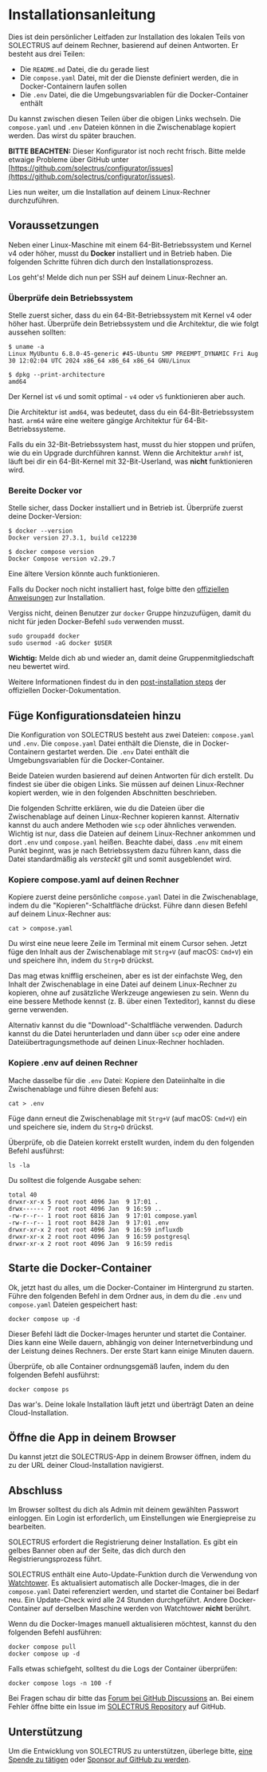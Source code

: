 # Installationsanleitung

Dies ist dein persönlicher Leitfaden zur Installation des lokalen Teils von SOLECTRUS auf deinem Rechner, basierend auf deinen Antworten. Er besteht aus drei Teilen:

- Die `README.md` Datei, die du gerade liest
- Die `compose.yaml` Datei, mit der die Dienste definiert werden, die in Docker-Containern laufen sollen
- Die `.env` Datei, die die Umgebungsvariablen für die Docker-Container enthält

Du kannst zwischen diesen Teilen über die obigen Links wechseln. Die `compose.yaml` und `.env` Dateien können in die Zwischenablage kopiert werden. Das wirst du später brauchen.

**BITTE BEACHTEN:** Dieser Konfigurator ist noch recht frisch. Bitte melde etwaige Probleme über GitHub unter [https://github.com/solectrus/configurator/issues](https://github.com/solectrus/configurator/issues).

Lies nun weiter, um die Installation auf deinem Linux-Rechner durchzuführen.

## Voraussetzungen

Neben einer Linux-Maschine mit einem 64-Bit-Betriebssystem und Kernel v4 oder höher, musst du **Docker** installiert und in Betrieb haben. Die folgenden Schritte führen dich durch den Installationsprozess.

Los geht's! Melde dich nun per SSH auf deinem Linux-Rechner an.

### Überprüfe dein Betriebssystem

Stelle zuerst sicher, dass du ein 64-Bit-Betriebssystem mit Kernel v4 oder höher hast. Überprüfe dein Betriebssystem und die Architektur, die wie folgt aussehen sollten:

```console
$ uname -a
Linux MyUbuntu 6.8.0-45-generic #45-Ubuntu SMP PREEMPT_DYNAMIC Fri Aug 30 12:02:04 UTC 2024 x86_64 x86_64 x86_64 GNU/Linux

$ dpkg --print-architecture
amd64
```

Der Kernel ist `v6` und somit optimal - `v4` oder `v5` funktionieren aber auch.

Die Architektur ist `amd64`, was bedeutet, dass du ein 64-Bit-Betriebssystem hast. `arm64` wäre eine weitere gängige Architektur für 64-Bit-Betriebssysteme.

Falls du ein 32-Bit-Betriebssystem hast, musst du hier stoppen und prüfen, wie du ein Upgrade durchführen kannst. Wenn die Architektur `armhf` ist, läuft bei dir ein 64-Bit-Kernel mit 32-Bit-Userland, was **nicht** funktionieren wird.

### Bereite Docker vor

Stelle sicher, dass Docker installiert und in Betrieb ist. Überprüfe zuerst deine Docker-Version:

```console
$ docker --version
Docker version 27.3.1, build ce12230

$ docker compose version
Docker Compose version v2.29.7
```

Eine ältere Version könnte auch funktionieren.

Falls du Docker noch nicht installiert hast, folge bitte den [offiziellen Anweisungen](https://docs.docker.com/engine/install/) zur Installation.

Vergiss nicht, deinen Benutzer zur `docker` Gruppe hinzuzufügen, damit du nicht für jeden Docker-Befehl `sudo` verwenden musst.

```console
sudo groupadd docker
sudo usermod -aG docker $USER
```

**Wichtig:** Melde dich ab und wieder an, damit deine Gruppenmitgliedschaft neu bewertet wird.

Weitere Informationen findest du in den [post-installation steps](https://docs.docker.com/engine/install/linux-postinstall/) der offiziellen Docker-Dokumentation.

## Füge Konfigurationsdateien hinzu

Die Konfiguration von SOLECTRUS besteht aus zwei Dateien: `compose.yaml` und `.env`. Die `compose.yaml` Datei enthält die Dienste, die in Docker-Containern gestartet werden. Die `.env` Datei enthält die Umgebungsvariablen für die Docker-Container.

Beide Dateien wurden basierend auf deinen Antworten für dich erstellt. Du findest sie über die obigen Links. Sie müssen auf deinen Linux-Rechner kopiert werden, wie in den folgenden Abschnitten beschrieben.

Die folgenden Schritte erklären, wie du die Dateien über die Zwischenablage auf deinen Linux-Rechner kopieren kannst. Alternativ kannst du auch andere Methoden wie `scp` oder ähnliches verwenden. Wichtig ist nur, dass die Dateien auf deinem Linux-Rechner ankommen und dort `.env` und `compose.yaml` heißen. Beachte dabei, dass `.env` mit einem Punkt beginnt, was je nach Betriebssystem dazu führen kann, dass die Datei standardmäßig als _versteckt_ gilt und somit ausgeblendet wird.

### Kopiere compose.yaml auf deinen Rechner

Kopiere zuerst deine persönliche `compose.yaml` Datei in die Zwischenablage, indem du die "Kopieren"-Schaltfläche drückst. Führe dann diesen Befehl auf deinem Linux-Rechner aus:

```console
cat > compose.yaml
```

Du wirst eine neue leere Zeile im Terminal mit einem Cursor sehen. Jetzt füge den Inhalt aus der Zwischenablage mit `Strg+V` (auf macOS: `Cmd+V`) ein und speichere ihn, indem du `Strg+D` drückst.

Das mag etwas knifflig erscheinen, aber es ist der einfachste Weg, den Inhalt der Zwischenablage in eine Datei auf deinem Linux-Rechner zu kopieren, ohne auf zusätzliche Werkzeuge angewiesen zu sein. Wenn du eine bessere Methode kennst (z. B. über einen Texteditor), kannst du diese gerne verwenden.

Alternativ kannst du die "Download"-Schaltfläche verwenden. Dadurch kannst du die Datei herunterladen und dann über `scp` oder eine andere Dateiübertragungsmethode auf deinen Linux-Rechner hochladen.

### Kopiere .env auf deinen Rechner

Mache dasselbe für die `.env` Datei: Kopiere den Dateiinhalte in die Zwischenablage und führe diesen Befehl aus:

```console
cat > .env
```

Füge dann erneut die Zwischenablage mit `Strg+V` (auf macOS: `Cmd+V`) ein und speichere sie, indem du `Strg+D` drückst.

Überprüfe, ob die Dateien korrekt erstellt wurden, indem du den folgenden Befehl ausführst:

```console
ls -la
```

Du solltest die folgende Ausgabe sehen:

```console
total 40
drwxr-xr-x 5 root root 4096 Jan  9 17:01 .
drwx------ 7 root root 4096 Jan  9 16:59 ..
-rw-r--r-- 1 root root 6816 Jan  9 17:01 compose.yaml
-rw-r--r-- 1 root root 8428 Jan  9 17:01 .env
drwxr-xr-x 2 root root 4096 Jan  9 16:59 influxdb
drwxr-xr-x 2 root root 4096 Jan  9 16:59 postgresql
drwxr-xr-x 2 root root 4096 Jan  9 16:59 redis
```

## Starte die Docker-Container

Ok, jetzt hast du alles, um die Docker-Container im Hintergrund zu starten. Führe den folgenden Befehl in dem Ordner aus, in dem du die `.env` und `compose.yaml` Dateien gespeichert hast:

```console
docker compose up -d
```

Dieser Befehl lädt die Docker-Images herunter und startet die Container. Dies kann eine Weile dauern, abhängig von deiner Internetverbindung und der Leistung deines Rechners. Der erste Start kann einige Minuten dauern.

Überprüfe, ob alle Container ordnungsgemäß laufen, indem du den folgenden Befehl ausführst:

```console
docker compose ps
```

Das war's. Deine lokale Installation läuft jetzt und überträgt Daten an deine Cloud-Installation.

## Öffne die App in deinem Browser

Du kannst jetzt die SOLECTRUS-App in deinem Browser öffnen, indem du zu der URL deiner Cloud-Installation navigierst.

## Abschluss

Im Browser solltest du dich als Admin mit deinem gewählten Passwort einloggen. Ein Login ist erforderlich, um Einstellungen wie Energiepreise zu bearbeiten.

SOLECTRUS erfordert die Registrierung deiner Installation. Es gibt ein gelbes Banner oben auf der Seite, das dich durch den Registrierungsprozess führt.

SOLECTRUS enthält eine Auto-Update-Funktion durch die Verwendung von [Watchtower](https://containrrr.dev/watchtower/). Es aktualisiert automatisch alle Docker-Images, die in der `compose.yaml` Datei referenziert werden, und startet die Container bei Bedarf neu. Ein Update-Check wird alle 24 Stunden durchgeführt. Andere Docker-Container auf derselben Maschine werden von Watchtower **nicht** berührt.

Wenn du die Docker-Images manuell aktualisieren möchtest, kannst du den folgenden Befehl ausführen:

```console
docker compose pull
docker compose up -d
```

Falls etwas schiefgeht, solltest du die Logs der Container überprüfen:

```console
docker compose logs -n 100 -f
```

Bei Fragen schau dir bitte das [Forum bei GitHub Discussions](https://github.com/orgs/solectrus/discussions) an. Bei einem Fehler öffne bitte ein Issue im [SOLECTRUS Repository](https://github.com/solectrus/solectrus/issues) auf GitHub.

## Unterstützung

Um die Entwicklung von SOLECTRUS zu unterstützen, überlege bitte, [eine Spende zu tätigen](https://ko-fi.com/ledermann) oder [Sponsor auf GitHub zu werden](https://github.com/sponsors/solectrus).
